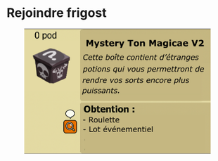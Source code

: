 # Rejoindre frigost

<figure><img src="../../../.gitbook/assets/image (1).png" alt=""><figcaption></figcaption></figure>
